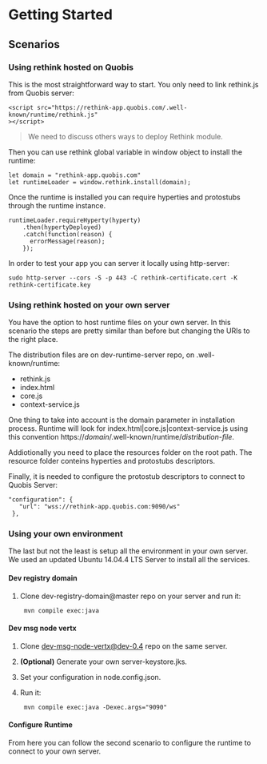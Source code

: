 # Getting Started

## Scenarios

### Using rethink hosted on Quobis

This is the most straightforward way to start. You only need to link rethink.js from Quobis server:
    
    <script src="https://rethink-app.quobis.com/.well-known/runtime/rethink.js"
    ></script>

> We need to discuss others ways to deploy Rethink module.

Then you can use rethink global variable in window object to install the runtime:

    let domain = "rethink-app.quobis.com"
    let runtimeLoader = window.rethink.install(domain);

Once the runtime is installed you can require hyperties and protostubs through the runtime instance.

    runtimeLoader.requireHyperty(hyperty)
        .then(hypertyDeployed)
        .catch(function(reason) {
          errorMessage(reason);
        });


In order to test your app you can server it locally using http-server:

    sudo http-server --cors -S -p 443 -C rethink-certificate.cert -K rethink-certificate.key 

### Using rethink hosted on your own server

You have the option to host runtime files on your own server. In this scenario the steps are pretty similar than before but changing the URIs to the right place.

The distribution files are on dev-runtime-server repo, on .well-known/runtime:

* rethink.js
* index.html
* core.js
* context-service.js

One thing to take into account is the domain parameter in installation process. Runtime will look for index.html|core.js|context-service.js using this convention https://*domain*/.well-known/runtime/*distribution-file*.

Addiotionally you need to place the resources folder on the root path. The resource folder conteins hyperties and protostubs descriptors.

Finally, it is needed to configure the protostub descriptors to connect to Quobis Server:
    
    "configuration": {
       "url": "wss://rethink-app.quobis.com:9090/ws"
     },
     
### Using your own environment

The last but not the least is setup all the environment in your own server. We used an updated Ubuntu 14.04.4 LTS Server to install all the services.

#### Dev registry domain

1. Clone dev-registry-domain@master repo on your server and run it:

        mvn compile exec:java
    
#### Dev msg node vertx

1. Clone dev-msg-node-vertx@dev-0.4 repo on the same server.
2. **(Optional)** Generate your own server-keystore.jks.
3. Set your configuration in node.config.json.
4. Run it:

        mvn compile exec:java -Dexec.args="9090"

#### Configure Runtime

From here you can follow the second scenario to configure the runtime to connect to your own server.



